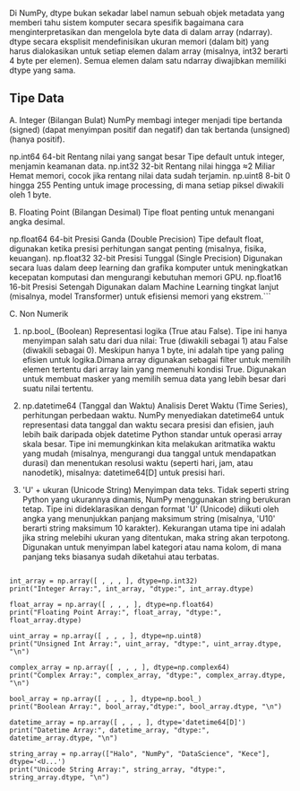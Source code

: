 Di NumPy, dtype bukan sekadar label namun sebuah objek metadata yang memberi tahu sistem komputer secara spesifik bagaimana cara menginterpretasikan dan mengelola byte data di dalam array (ndarray). dtype secara eksplisit mendefinisikan ukuran memori (dalam bit) yang harus dialokasikan untuk setiap elemen dalam array (misalnya, int32 berarti 4 byte per elemen). Semua elemen dalam satu ndarray diwajibkan memiliki dtype yang sama. 

## Tipe Data

A. Integer (Bilangan Bulat)
NumPy membagi integer menjadi tipe bertanda (signed) (dapat menyimpan positif dan negatif) dan tak bertanda (unsigned) (hanya positif). 

np.int64	64-bit	Rentang nilai yang sangat besar	Tipe default untuk integer, menjamin keamanan data.
np.int32	32-bit	Rentang nilai hingga ≈2 Miliar	Hemat memori, cocok jika rentang nilai data sudah terjamin.
np.uint8	8-bit	0 hingga 255	Penting untuk image processing, di mana setiap piksel diwakili oleh 1 byte. 

B. Floating Point (Bilangan Desimal)
Tipe float penting untuk  menangani angka desimal.

np.float64	64-bit	Presisi Ganda (Double Precision)	Tipe default float, digunakan ketika presisi perhitungan sangat penting (misalnya, fisika, keuangan).
np.float32	32-bit	Presisi Tunggal (Single Precision)	Digunakan secara luas dalam deep learning dan grafika komputer untuk meningkatkan kecepatan komputasi dan mengurangi kebutuhan memori GPU.
np.float16	16-bit	Presisi Setengah	Digunakan dalam Machine Learning tingkat lanjut (misalnya, model Transformer) untuk efisiensi memori yang ekstrem.```

C. Non Numerik
1. np.bool_ (Boolean)
Representasi logika (True atau False).
Tipe ini hanya menyimpan salah satu dari dua nilai: True (diwakili sebagai 1) atau False (diwakili sebagai 0). Meskipun hanya 1 byte, ini adalah tipe yang paling efisien untuk logika.Dimana array digunakan sebagai filter untuk memilih elemen tertentu dari array lain yang memenuhi kondisi True. Digunakan untuk membuat masker yang memilih semua data yang lebih besar dari suatu nilai tertentu.

2. np.datetime64 (Tanggal dan Waktu)
Analisis Deret Waktu (Time Series), perhitungan perbedaan waktu.
NumPy menyediakan datetime64 untuk representasi data tanggal dan waktu secara presisi dan efisien, jauh lebih baik daripada objek datetime Python standar untuk operasi array skala besar. Tipe ini memungkinkan kita melakukan aritmatika waktu yang mudah (misalnya, mengurangi dua tanggal untuk mendapatkan durasi) dan menentukan resolusi waktu (seperti hari, jam, atau nanodetik), misalnya: datetime64[D] untuk presisi hari.

3. 'U' + ukuran (Unicode String)
Menyimpan data teks.
Tidak seperti string Python yang ukurannya dinamis, NumPy menggunakan string berukuran tetap. Tipe ini dideklarasikan dengan format 'U' (Unicode) diikuti oleh angka yang menunjukkan panjang maksimum string (misalnya, 'U10' berarti string maksimum 10 karakter). Kekurangan utama tipe ini adalah jika string melebihi ukuran yang ditentukan, maka string akan terpotong. Digunakan untuk menyimpan label kategori atau nama kolom, di mana panjang teks biasanya sudah diketahui atau terbatas.


```import numpy as np

int_array = np.array([ , , , ], dtype=np.int32)
print("Integer Array:", int_array, "dtype:", int_array.dtype)

float_array = np.array([ , , , ], dtype=np.float64)
print("Floating Point Array:", float_array, "dtype:", float_array.dtype)

uint_array = np.array([ , , , ], dtype=np.uint8)
print("Unsigned Int Array:", uint_array, "dtype:", uint_array.dtype, "\n")

complex_array = np.array([ , , , ], dtype=np.complex64)
print("Complex Array:", complex_array, "dtype:", complex_array.dtype, "\n")

bool_array = np.array([ , , , ], dtype=np.bool_)
print("Boolean Array:", bool_array,"dtype:", bool_array.dtype, "\n")

datetime_array = np.array([ , , , ], dtype='datetime64[D]')
print("Datetime Array:", datetime_array, "dtype:", datetime_array.dtype, "\n")

string_array = np.array(["Halo", "NumPy", "DataScience", "Kece"], dtype='<U...')
print("Unicode String Array:", string_array, "dtype:", string_array.dtype, "\n")



